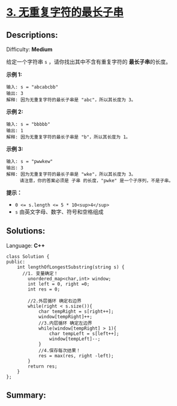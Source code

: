 # [3\. 无重复字符的最长子串](https://leetcode-cn.com/problems/longest-substring-without-repeating-characters/)


## Descriptions:
Difficulty: **Medium**


给定一个字符串 `s` ，请你找出其中不含有重复字符的 **最长子串**的长度。

**示例 1:**

```
输入: s = "abcabcbb"
输出: 3
解释: 因为无重复字符的最长子串是 "abc"，所以其长度为 3。
```

**示例 2:**

```
输入: s = "bbbbb"
输出: 1
解释: 因为无重复字符的最长子串是 "b"，所以其长度为 1。
```

**示例 3:**

```
输入: s = "pwwkew"
输出: 3
解释: 因为无重复字符的最长子串是 "wke"，所以其长度为 3。
     请注意，你的答案必须是 子串 的长度，"pwke" 是一个子序列，不是子串。
```

**提示：**

*   `0 <= s.length <= 5 * 10<sup>4</sup>`
*   `s` 由英文字母、数字、符号和空格组成


## Solutions:

Language: **C++**

```
class Solution {
public:
    int lengthOfLongestSubstring(string s) {
      //1. 变量确定！
        unordered_map<char,int> window;
        int left = 0, right =0;
        int res = 0;
        
        //2.外层循环 确定右边界
        while(right < s.size()){
            char tempRight = s[right++];
            window[tempRight]++;
            //3.内层循环 确定左边界
            while(window[tempRight] > 1){
                char tempLeft = s[left++];
                window[tempLeft]--;
            }
            //4.保存每次结果！
            res = max(res, right -left);
        }
        return res;
    }
};
```
## Summary:
